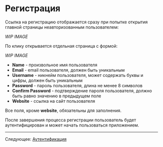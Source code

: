 # Регистрация

Ссылка на регистрацию отображается сразу при попытке открытия главной страницы неавторизованным пользователем:

*WIP IMAGE*

По клику открывается отдельная страница с формой:

*WIP IMAGE*

* **Name** - произвольное имя пользователя
* **Email** - email пользователя, должен быть уникальным
* **Username** - никнейм пользователя, может содержать буквы и цифры, должен быть уникальным
* **Password** - пароль пользователя, длина не менее 8 символов
* **Confirm Password** - подтверждение пароля пользователя, должно быть равно значению в предыдущем поле
* **Website** - ссылка на сайт пользователя

Все поля, кроме **website**, обязательны для заполнения.

После завершения процесса регистрации пользователь будет аутентифицирован и может начать пользоваться приложением.

---

Следующее: [Аутентификация](../05-auth/README.md)
